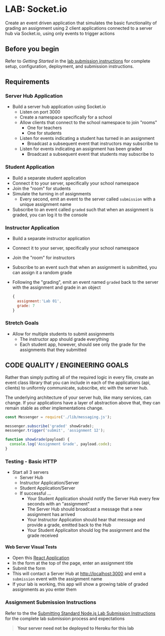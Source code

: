 # LAB: Socket.io

Create an event driven application that simulates the basic functionality of grading an assignment using 2 client applications connected to a server hub via Socket.io, using only events to trigger actions

## Before you begin

Refer to *Getting Started*  in the [lab submission instructions](../../../reference/submission-instructions/labs/README.md) for complete setup, configuration, deployment, and submission instructions.

## Requirements

### Server Hub Application

- Build a server hub application using Socket.io
  - Listen on port 3000
  - Create a namespace specifically for a school
  - Allow clients that connect to the school namespace to join "rooms"
    - One for teachers
    - One for students
  - Listen for events indicating a student has turned in an assignment
    - Broadcast a subsequent event that instructors may subscribe to
  - Listen for events indicating an assignment has been graded
    - Broadcast a subsequent event that students may subscribe to

### Student Application

- Build a separate student application
- Connect it to your server, specifically your school namespace
- Join the "room" for students
- Simulate the turning in of assignments
  - Every second, emit an event to the server called `submission` with a unique assignment name
- Subscribe to an event called `graded` such that when an assignment is graded, you can log it to the console

### Instructor Application

- Build a separate instructor application
- Connect it to your server, specifically your school namespace
- Join the "room" for instructors
- Subscribe to an event such that when an assignment is submitted, you can assign it a random grade
- Following the "grading", emit an event named `graded` back to the server with the assignment and grade in an object

  ```javascript
  {
    assignment:'Lab 01',
    grade: 7
  }

### Stretch Goals

- Allow for multiple students to submit assignments
  - The instructor app should grade everything
  - Each student app, however, should see only the grade for the assignments that they submitted

## CODE QUALITY / ENGINEERING GOALS

Rather than simply putting all of the required logic in every file, create an event class library that you can include in each of the applications (api, clients) to uniformly communicate, subscribe, etc with the server hub.

The underlying architecture of your server hub, like many services, can change. If your applications have a layer of abstraction above that, they can remain stable as other implementations change.

```javascript
const Messenger = require('./lib/messaging.js');

messenger.subscribe('graded' showGrade);
messenger.trigger('submit', 'assignment 12');

function showGrade(payload) {
  console.log('Assignment Grade', payload.code);
}
```

### Testing - Basic HTTP

- Start all 3 servers
  - Server Hub
  - Instructor Application/Server
  - Student Application/Server
  - If successful ...
    - Your Student Application should notify the Server Hub every few seconds with an "assignment"
    - The Server Hub should broadcast a message that a new assignment has arrived
    - Your Instructor Application should hear that message and provide a grade, emitted back to the Hub
    - Your Student Applicaiton should log the assignment and the grade received

#### Web Server Visual Tests

- Open this [React Application](https://pcwsr.csb.app/)
- In the form at the top of the page, enter an assignment title
- Submit the form
- This will contact a Server Hub at <http://localhost:3000> and emit a `submission` event with the assignment name
- If your lab is working, this app will show a growing table of graded assignments as you enter them

### Assignment Submission Instructions

Refer to the the [Submitting Standard Node.js Lab Submission Instructions](../../../reference/submission-instructions/labs/node-apps.md) for the complete lab submission process and expectations

> **Your server need not be deployed to Heroku for this lab**
